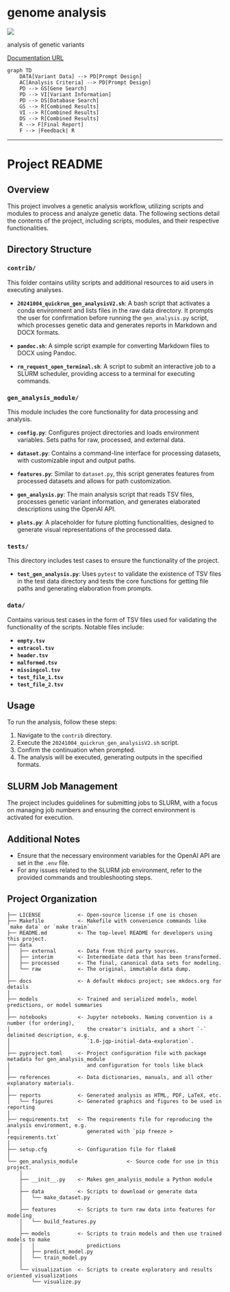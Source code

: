 # genome analysis

<a target="_blank" href="https://cookiecutter-data-science.drivendata.org/">
    <img src="https://img.shields.io/badge/CCDS-Project%20template-328F97?logo=cookiecutter" />
</a>

analysis of genetic variants


[Documentation URL](https://yang-a1.github.io/gen_analysis/)

```mermaid
graph TD
    DATA[Variant Data] --> PD[Prompt Design]
    AC[Analysis Criteria] --> PD[Prompt Design]
    PD --> GS[Gene Search]
    PD --> VI[Variant Information]
    PD --> DS[Database Search]
    GS --> R[Combined Results]
    VI --> R[Combined Results]
    DS --> R[Combined Results]
    R --> F[Final Report]
    F --> |Feedback| R
```



--------

# Project README

## Overview
This project involves a genetic analysis workflow, utilizing scripts and modules to process and analyze genetic data. The following sections detail the contents of the project, including scripts, modules, and their respective functionalities.

## Directory Structure

### `contrib/`
This folder contains utility scripts and additional resources to aid users in executing analyses.

- **`20241004_quickrun_gen_analysisV2.sh`**: A bash script that activates a conda environment and lists files in the raw data directory. It prompts the user for confirmation before running the `gen_analysis.py` script, which processes genetic data and generates reports in Markdown and DOCX formats.

- **`pandoc.sh`**: A simple script example for converting Markdown files to DOCX using Pandoc.

- **`rm_request_open_terminal.sh`**: A script to submit an interactive job to a SLURM scheduler, providing access to a terminal for executing commands.

### `gen_analysis_module/`
This module includes the core functionality for data processing and analysis.

- **`config.py`**: Configures project directories and loads environment variables. Sets paths for raw, processed, and external data.

- **`dataset.py`**: Contains a command-line interface for processing datasets, with customizable input and output paths.

- **`features.py`**: Similar to `dataset.py`, this script generates features from processed datasets and allows for path customization.

- **`gen_analysis.py`**: The main analysis script that reads TSV files, processes genetic variant information, and generates elaborated descriptions using the OpenAI API.

- **`plots.py`**: A placeholder for future plotting functionalities, designed to generate visual representations of the processed data.

### `tests/`
This directory includes test cases to ensure the functionality of the project.

- **`test_gen_analysis.py`**: Uses `pytest` to validate the existence of TSV files in the test data directory and tests the core functions for getting file paths and generating elaboration from prompts.

### `data/`
Contains various test cases in the form of TSV files used for validating the functionality of the scripts. Notable files include:

- **`empty.tsv`**
- **`extracol.tsv`**
- **`header.tsv`**
- **`malformed.tsv`**
- **`missingcol.tsv`**
- **`test_file_1.tsv`**
- **`test_file_2.tsv`**

## Usage
To run the analysis, follow these steps:
1. Navigate to the `contrib` directory.
2. Execute the `20241004_quickrun_gen_analysisV2.sh` script.
3. Confirm the continuation when prompted.
4. The analysis will be executed, generating outputs in the specified formats.

## SLURM Job Management
The project includes guidelines for submitting jobs to SLURM, with a focus on managing job numbers and ensuring the correct environment is activated for execution.

## Additional Notes
- Ensure that the necessary environment variables for the OpenAI API are set in the `.env` file.
- For any issues related to the SLURM job environment, refer to the provided commands and troubleshooting steps.



## Project Organization

```
├── LICENSE            <- Open-source license if one is chosen
├── Makefile           <- Makefile with convenience commands like `make data` or `make train`
├── README.md          <- The top-level README for developers using this project.
├── data
│   ├── external       <- Data from third party sources.
│   ├── interim        <- Intermediate data that has been transformed.
│   ├── processed      <- The final, canonical data sets for modeling.
│   └── raw            <- The original, immutable data dump.
│
├── docs               <- A default mkdocs project; see mkdocs.org for details
│
├── models             <- Trained and serialized models, model predictions, or model summaries
│
├── notebooks          <- Jupyter notebooks. Naming convention is a number (for ordering),
│                         the creator's initials, and a short `-` delimited description, e.g.
│                         `1.0-jqp-initial-data-exploration`.
│
├── pyproject.toml     <- Project configuration file with package metadata for gen_analysis_module
│                         and configuration for tools like black
│
├── references         <- Data dictionaries, manuals, and all other explanatory materials.
│
├── reports            <- Generated analysis as HTML, PDF, LaTeX, etc.
│   └── figures        <- Generated graphics and figures to be used in reporting
│
├── requirements.txt   <- The requirements file for reproducing the analysis environment, e.g.
│                         generated with `pip freeze > requirements.txt`
│
├── setup.cfg          <- Configuration file for flake8
│
└── gen_analysis_module                <- Source code for use in this project.
    │
    ├── __init__.py    <- Makes gen_analysis_module a Python module
    │
    ├── data           <- Scripts to download or generate data
    │   └── make_dataset.py
    │
    ├── features       <- Scripts to turn raw data into features for modeling
    │   └── build_features.py
    │
    ├── models         <- Scripts to train models and then use trained models to make
    │   │                 predictions
    │   ├── predict_model.py
    │   └── train_model.py
    │
    └── visualization  <- Scripts to create exploratory and results oriented visualizations
        └── visualize.py
```